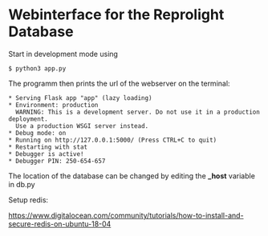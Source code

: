 # Webinterface for the Reprolight Database

Start in development mode using

```
$ python3 app.py
```

The programm then prints the url of the webserver
on the terminal:

```
* Serving Flask app "app" (lazy loading)
* Environment: production
  WARNING: This is a development server. Do not use it in a production deployment.
  Use a production WSGI server instead.
* Debug mode: on
* Running on http://127.0.0.1:5000/ (Press CTRL+C to quit)
* Restarting with stat
* Debugger is active!
* Debugger PIN: 250-654-657
```

The location of the database can be changed by editing
the **_host** variable in db.py

Setup redis:

https://www.digitalocean.com/community/tutorials/how-to-install-and-secure-redis-on-ubuntu-18-04
